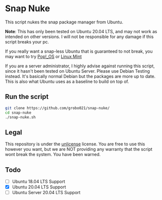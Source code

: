 # Snap Nuke
This script nukes the snap package manager from Ubuntu.

**Note**: This has only been tested on Ubuntu 20.04 LTS, and may not work 
as intended on other versions. I will not be responsible for any damage if this
script breaks your pc.

If you really want a snap-less Ubuntu that is guaranteed to not break,
you may want to try [Pop!_OS](https://pop.system76.com/) or [Linux Mint](https://linuxmint.com/)

If you are a server administrator, I highly advise against running this script, since it hasn't
been tested on Ubuntu Server. Please use Debian Testing instead. It's basically normal Debian but
the packages are more up to date. This is also what Ubuntu uses as a baseline to build on top of.

## Run the script
```bash
git clone https://github.com/grobo021/snap-nuke/
cd snap-nuke
./snap-nuke.sh
```

## Legal
This repository is under the [unlicense](LICENSE.txt) license. You are free to use this however you want,
but we are NOT providing any warranty that the script wont break the system. You have been warned.

## Todo
- [ ] Ubuntu 18.04 LTS Support
- [x] Ubuntu 20.04 LTS Support
- [ ] Ubuntu Server 20.04 LTS Support
